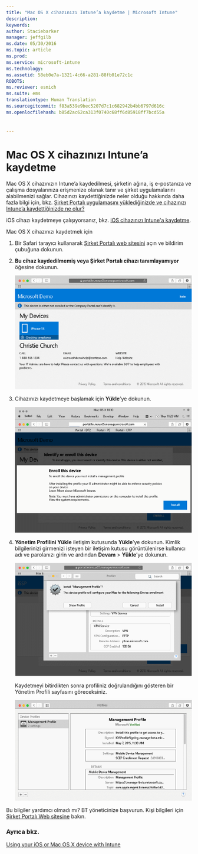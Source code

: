 ```yaml
---
title: "Mac OS X cihazınızı Intune’a kaydetme | Microsoft Intune"
description: 
keywords: 
author: Staciebarker
manager: jeffgilb
ms.date: 05/30/2016
ms.topic: article
ms.prod: 
ms.service: microsoft-intune
ms.technology: 
ms.assetid: 58eb0e7a-1321-4c66-a281-88fb01e72c1c
ROBOTS: 
ms.reviewer: esmich
ms.suite: ems
translationtype: Human Translation
ms.sourcegitcommit: f83a539e9bec5207d7c1c682942b4bb6797d616c
ms.openlocfilehash: b85d2ac62ca313f0740c68ff6d85918ff7bcd55a


---
```



# Mac OS X cihazınızı Intune’a kaydetme

Mac OS X cihazınızın Intune’a kaydedilmesi, şirketin ağına, iş e-postanıza ve çalışma dosyalarınıza erişmenize olanak tanır ve şirket uygulamalarını alabilmenizi sağlar. Cihazınızı kaydettiğinizde neler olduğu hakkında daha fazla bilgi için, bkz. [Şirket Portalı uygulamasını yüklediğinizde ve cihazınızı Intune’a kaydettiğinizde ne olur?](what-happens-if-you-install-the-company-portal-app-and-enroll-your-device-in-intune-ios.md)

iOS cihazı kaydetmeye çalışıyorsanız, bkz. [iOS cihazınızı Intune'a kaydetme](enroll-your-device-in-intune-ios.md).


Mac OS X cihazınızı kaydetmek için

1.  Bir Safari tarayıcı kullanarak [Şirket Portalı web sitesini](https://portal.manage.microsoft.com) açın ve bildirim çubuğuna dokunun.

2.  **Bu cihaz kaydedilmemiş veya Şirket Portalı cihazı tanımlayamıyor** öğesine dokunun.

    ![device-not-enrolled](./media/1-macosx-enroll-tap-enroll.png) 

3.  Cihazınızı kaydetmeye başlamak için **Yükle**’ye dokunun.

    ![tap-install-to-enroll](./media/2-macosx-enroll--install-button.png) 

4.  **Yönetim Profilini Yükle** iletişim kutusunda **Yükle**’ye dokunun. Kimlik bilgilerinizi girmenizi isteyen bir iletişim kutusu görüntülenirse kullanıcı adı ve parolanızı girin ve ardından **Devam** &gt; **Yükle**’ye dokunun.

    ![install-management-profile](./media/3-macosx-enroll-tap-install.png) 

    Kaydetmeyi bitirdikten sonra profiliniz doğrulandığını gösteren bir Yönetim Profili sayfasını göreceksiniz.

    ![management-profile-verified](./media/4-macosx-enroll-done.png) 

Bu bilgiler yardımcı olmadı mı? BT yöneticinize başvurun. Kişi bilgileri için [Şirket Portalı Web sitesine](http://portal.manage.microsoft.com) bakın.

### Ayrıca bkz.
[Using your iOS or Mac OS X device with Intune](using-your-ios-or-mac-os-x-device-with-intune.md)


<!--HONumber=Jun16_HO4-->


